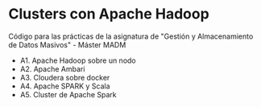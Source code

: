 # Clusters con Apache Hadoop 
Código para las prácticas de la asignatura de "Gestión y Almacenamiento de Datos Masivos" - Máster MADM

- A1. Apache Hadoop sobre un nodo
- A2. Apache Ambari 
- A3. Cloudera sobre docker
- A4. Apache SPARK y Scala
- A5. Cluster de Apache Spark
